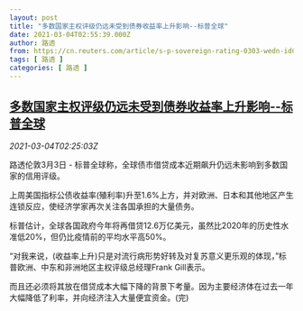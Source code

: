 ```yaml
---
layout: post
title: "多数国家主权评级仍远未受到债券收益率上升影响--标普全球"
date: 2021-03-04T02:55:39.000Z
author: 路透
from: https://cn.reuters.com/article/s-p-sovereign-rating-0303-wedn-idCNKCS2AW065
tags: [ 路透 ]
categories: [ 路透 ]
---
```

<!--1614826539000-->
[多数国家主权评级仍远未受到债券收益率上升影响--标普全球](https://cn.reuters.com/article/s-p-sovereign-rating-0303-wedn-idCNKCS2AW065)
------

<div>
<div><i>2021-03-04T02:25:03Z</i></div><p>路透伦敦3月3日 - 标普全球称，全球债市借贷成本近期飙升仍远未影响到多数国家的信用评级。</p><p>上周美国指标公债收益率(殖利率)升至1.6%上方，并对欧洲、日本和其他地区产生连锁反应，使经济学家再次关注各国承担的大量债务。</p><p>标普估计，全球各国政府今年将再借贷12.6万亿美元，虽然比2020年的历史性水准低20%，但仍比疫情前的平均水平高50%。</p><p>“对我来说，(收益率上升)只是对流行病形势好转及对复苏意义更乐观的体现，”标普欧洲、中东和非洲地区主权评级总经理Frank Gill表示。</p><p>而且还必须将其放在借贷成本大幅下降的背景下考量。因为主要经济体在过去一年大幅降低了利率，并向经济注入大量便宜资金。(完)</p>
</div>
